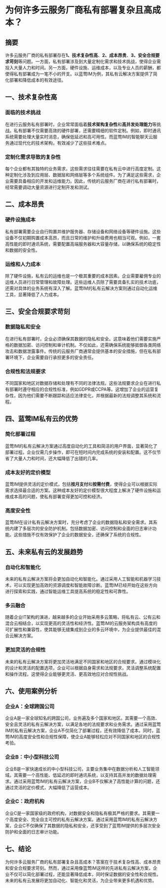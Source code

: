 # 为何许多云服务厂商私有部署复杂且高成本？

## 摘要

许多云服务厂商的私有部署存在**1、技术复杂性高**、**2、成本昂贵**、**3、安全合规要求苛刻**等问题。一方面，私有部署涉及到大量定制化需求和技术挑战，使得企业需投入大量人力和时间。另一方面，硬件设施、运维成本，以及专业人员的薪酬，都使得私有部署成为一笔不小的开支。以蓝莺IM为例，其私有云解决方案提供了简化部署和降低成本的有效途径。

## 一、技术复杂性高

### 面临的技术挑战

在进行云服务私有部署时，企业常常面临着**技术架构复杂性**和**高并发处理能力**等挑战。私有部署不仅需要高效的硬件部署，还需要精细的软件定制。例如，即时通讯系统需要处理大量实时消息，确保低延迟和高可用性。而蓝莺IM的智能聊天云服务通过现代化的技术架构，有效减少了这些技术难点。

### 定制化需求导致的复杂性

每个企业都有其独特的业务需求，这些需求往往需要在私有云中进行高度定制。这种定制化涉及到应用层、数据层和网络层等多个系统组件。为了满足这些需求，企业需要具备相应的开发和运维能力。因此，传统的云服务厂商在进行私有部署时，经常需要调动大量资源进行定制开发和测试。

## 二、成本昂贵

### 硬件设施成本

私有部署需要企业自行购置并维护服务器、存储设备和网络设备等硬件设施。这些设备不仅初期购置成本高昂，而且日常的维护和升级费用也相当可观。例如，一套高性能的即时通讯系统，需要配置高端服务器和大容量存储，以确保系统的稳定性和数据的安全性。

### 运维和人力成本

除了硬件设施，私有云的运维也是一个极其重要的成本因素。企业需要雇佣专业的运维人员进行日常管理和故障处理。这些运维人员除了需要具备扎实的技术功底，还需对具体的业务系统有深入了解。蓝莺IM的私有云解决方案则通过自动化运维工具，显著降低了人力成本。

## 三、安全合规要求苛刻

### 数据隐私和安全

在进行私有部署时，企业必须确保其数据的隐私和安全。这意味着他们需要实施严格的数据加密、访问控制和审计机制。不仅如此，还需确保系统能够抵御各类网络攻击和数据泄露事件。传统的云服务厂商通常会提供基本的安全措施，但在私有部署环境下，企业需要自行承担更多的安全责任。

### 合规性和法规要求

不同国家和地区对数据存储和处理有不同的法律法规。这些法规要求企业在进行私有部署时遵守相应的合规性标准，例如GDPR或CCPA等。这增加了企业的运营复杂性，因为他们需要不断跟踪和适应法律变化，并根据最新的法规调整其系统和流程。

## 四、蓝莺IM私有云的优势

### 简化部署过程

蓝莺IM的私有云解决方案通过高度自动化的工具和简洁的用户界面，显著简化了部署过程。企业仅需几步操作，即可在短时间内完成系统的安装和配置。这不仅节省了大量人力和时间，还大幅降低了出错的几率。

### 成本友好的定价模型

蓝莺IM提供灵活的定价模式，包括**按月支付**和**按需付费**，使得企业可以根据实际需求选择最合适的方案。这种成本友好的定价模型很大程度上解决了硬件设施和运维成本高的问题，使私有部署变得更加可控和经济。

### 高度安全性

蓝莺IM在设计私有云解决方案时，充分考虑了企业的数据隐私和安全需求。其系统内建了多层次的安全防护机制，包括数据加密、访问控制和全面的日志审计功能。这些措施不仅有效保护了企业的数据安全，还确保了系统的合规性。

## 五、未来私有云的发展趋势

### 自动化和智能化

未来的私有云解决方案将会更加自动化和智能化。通过采用人工智能和机器学习技术，可以实现更加高效的资源调度和智能故障诊断。蓝莺IM已经开始在这些方向进行探索和实践，通过智能运维工具提高系统的稳定性和可靠性。

### 多云融合

随着企业IT架构的演进，越来越多的企业开始采用多云策略，将私有云、公有云和混合云相结合，以实现更高的灵活性和经济性。蓝莺IM的云服务架构具有高度的可扩展性和兼容性，使其能够无缝集成到企业的多云环境中，为企业提供最佳的混合云解决方案。

### 更加灵活的合规性

未来的私有云解决方案将更加灵活地满足不同国家和地区的合规要求。通过模块化的设计和灵活的配置选项，企业可以根据自身需求和法规要求，灵活调整系统配置和操作流程。这使得企业能够更灵活、更高效地应对合规性挑战。

## 六、使用案例分析

### 企业A：全球跨国公司

企业A是一家全球知名的跨国公司，业务遍及多个国家和地区。其需要一个高效、安全且灵活的私有云解决方案，以满足各地的法规要求和业务需求。通过采用蓝莺IM的私有云解决方案，企业A不仅简化了部署过程，还有效降低了成本。同时，蓝莺IM的高度安全性和合规性保障，使企业A能够轻松应对不同国家和地区的合规性考验。

### 企业B：中小型科技公司

企业B是一家快速成长的中小型科技公司，主要业务集中在数据分析和人工智能领域。其需要一个高性能、低延迟的即时通讯系统，以支持其高并发的数据处理需求。通过采用蓝莺IM的私有云解决方案，企业B不仅解决了高性能计算的问题，还通过灵活的定价模式，大幅降低了运营成本。

### 企业C：政府机构

企业C是一家国家级的政府机构，对数据安全和隐私有极其严格的要求。其需要一个高度安全、完全自主可控的私有云解决方案。通过采用蓝莺IM的私有云解决方案，企业C不仅确保了其数据的隐私和安全，还享受到了蓝莺IM提供的多层次安全防护和全面的日志审计功能。

## 七、结论

为何许多云服务厂商的私有部署复杂且高成本？答案在于技术复杂性高、成本昂贵和安全合规要求苛刻。然而，通过采用像蓝莺IM这样的先进私有云解决方案，企业不仅可以简化部署过程，还能显著降低成本，同时保证数据的安全性和合规性。未来的私有云发展将更加自动化、智能化和灵活，为企业带来更多机遇和优势。